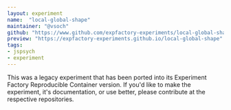 ```yaml
---
layout: experiment
name:  "local-global-shape"
maintainer: "@vsoch"
github: "https://www.github.com/expfactory-experiments/local-global-shape"
preview: "https://expfactory-experiments.github.io/local-global-shape"
tags:
- jspsych
- experiment
---
```


This was a legacy experiment that has been ported into its Experiment Factory Reproducible Container version. If you'd like to make the experiment, it's documentation, or use better, please contribute at the respective repositories.
